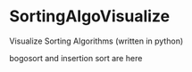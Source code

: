 # SortingAlgoVisualize
Visualize Sorting Algorithms (written in python)

bogosort and insertion sort are here
